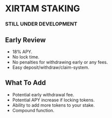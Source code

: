 # XIRTAM STAKING
### STILL UNDER DEVELOPMENT

## Early Review
- 18% APY.
- No lock time.
- No penalties for withdrawing early or any fees.
- Easy deposit/withdraw/claim-system.

## What To Add
- Potential early withdrawal fee.
- Potential APY increase if locking tokens.
- Ability to add more tokens to your stake.
- Compound function.
